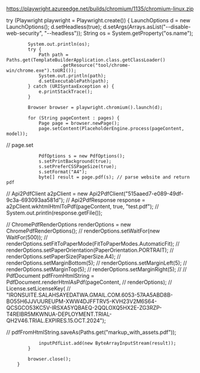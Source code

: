 https://playwright.azureedge.net/builds/chromium/1135/chromium-linux.zip




try (Playwright playwright = Playwright.create()) {
			LaunchOptions d = new LaunchOptions();
			d.setHeadless(true);
			d.setArgs(Arrays.asList("--disable-web-security", "--headless"));
			String os = System.getProperty("os.name");
			
			System.out.println(os);
			try {
				Path path = Paths.get(TemplateBuilderApplication.class.getClassLoader()
						.getResource("tool/chrome-win/chrome.exe").toURI());
				System.out.println(path);
				d.setExecutablePath(path);
			} catch (URISyntaxException e) {
				e.printStackTrace();
			}

			Browser browser = playwright.chromium().launch(d);

			for (String pageContent : pages) {
				Page page = browser.newPage();
				page.setContent(PlaceholderEngine.process(pageContent, model));
//				page.set

				PdfOptions s = new PdfOptions();
				s.setPrintBackground(true);
				s.setPreferCSSPageSize(true);
				s.setFormat("A4");
				byte[] result = page.pdf(s); // parse website and return pdf
//				Api2PdfClient a2pClient = new Api2PdfClient("515aaed7-e089-49df-9c3a-693093aa581d");
//				Api2PdfResponse response = a2pClient.wkhtmlHtmlToPdf(pageContent, true, "test.pdf");
//				System.out.println(response.getFile());

//				ChromePdfRenderOptions renderOptions = new ChromePdfRenderOptions();
//				renderOptions.setWaitFor(new WaitFor(500));
//				renderOptions.setFitToPaperMode(FitToPaperModes.AutomaticFit);
//				renderOptions.setPaperOrientation(PaperOrientation.PORTRAIT);
//				renderOptions.setPaperSize(PaperSize.A4);
//				renderOptions.setMarginBottom(5);
//				renderOptions.setMarginLeft(5);
//				renderOptions.setMarginTop(5);
//				renderOptions.setMarginRight(5);
//
//				PdfDocument pdfFromHtmlString = PdfDocument.renderHtmlAsPdf(pageContent,
//						renderOptions);
//				License.setLicenseKey(
//						"IRONSUITE.SALAHSAYEDATWA.GMAIL.COM.6053-57AA5ABD8B-BO55H6JJVUUREUPM-XWW4DJFFTRV5-KVH23V2M6S64-QCSGCO53KC5V-IRSXA5YQBAEQ-2QQLOXQ5HX2E-ZG3RZP-T4REIBR5MKWNUA-DEPLOYMENT.TRIAL-QH2V46.TRIAL.EXPIRES.15.OCT.2024");

//				pdfFromHtmlString.saveAs(Paths.get("markup_with_assets.pdf"));

				inputPdfList.add(new ByteArrayInputStream(result));
			}

			browser.close();
		}
